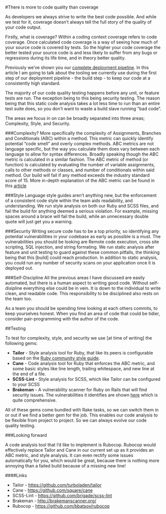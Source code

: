 #There is more to code quality than coverage

As developers we always strive to write the best code possible. And while we test for it, coverage doesn’t always tell the full story of the quality of your code output.

Firstly, what is coverage? Within a coding context coverage refers to code coverage. Once calculated code coverage is a way of seeing how much of your source code is covered by tests. So the higher your code coverage the better tested your source code is and less likely to suffer from any bugs or regressions during its life time, and in theory better quality.

Previously we’ve shown you our [complete deployment pipeline](https://www.madetech.com/news/continuous-delivery-with-jenkins). In this article I am going to talk about the tooling we currently use during the first step of our deployment pipeline - the build step - to keep our code at a consistently high standard.

The majority of our code quality testing happens before any unit, or feature tests are run. The exception being to this being security testing. The reason being that this static code analysis takes a lot less time to run than an entire test suite does, so you don’t want to waste a build slave running "bad code”.

The areas we focus in on can be broadly separated into three areas; Complexity, Style, and Security.

###Complexity?
More specifically the complexity of Assignments, Branches and Conditionals (ABC) within a method. This metric can quickly identify potential “code smell” and overly complex methods. ABC metrics are not language specific, but the way you calculate them does vary between each language to allow for syntax differences. Broadly speaking though the ABC metric is calculated in a similar fashion. The ABC metric of method (or function) is calculated by evaluating the number of variable assignments, calls to other methods or classes, and number of conditionals within said method. Our build will fail if any method exceeds the industry standard score of 15. More in-depth explanation of the ABC metric can be found in this [article](http://www.softwarerenovation.com/ABCMetric.pdf)

###Style
Language style guides aren’t anything new, but the enforcement of a consistent code style within the team aids readability, and understanding. We run style analysis on both our Ruby and SCSS files, and fail the build for anything deemed a serious violation. For example, missing spaces around a brace will fail the build, while an unnecessary double quote will just get you a warning.

###Security
Writing secure code has to be a top priority, so identifying any potential vulnerabilities in your codebase as early as possible is a must. The vulnerabilities you should be looking are Remote code execution, cross site scripting, SQL injection, and string formating. We run static analysis after feature and unit testing to guard against these common pitfalls, the thinking being that this [build] could reach production. In addition to static analysis, you could run any number of security scans on your application once it is deployed out.

###Self-Discipline
All the previous areas I have discussed are easily automated, but there is a human aspect to writing good code. Without self-disipline everything else could be in vein. It is down to the individual to write clean, and readable code. This responsibility to be disciplined also rests on the team too.

As a team you should be spending time looking at each others commits, to keep yourselves honest. When you find an area of code that could be tidier, consider pair-programming with the author of the code.

##Testing

To test for complexity, style, and security we use [at time of writing] the following gems:

- **Tailor** - Style analysis tool for Ruby, that like its peers is configurable based on the [Ruby community style guide](https://github.com/bbatsov/ruby-style-guide).
- **Cane** - Code analysis tool for Ruby that enforces the ABC metric, and some basic styles like line length, trailing whitespace, and new line at the end of a file.
- **SCSS-Lint** - Style analysis for SCSS, which like Tailor can be configured to your SCSS
- **Brakeman** - A vulnerability scanner for Ruby on Rails that will find security issues. The vulnerabilities it identifies are shown [here](http://brakemanscanner.org/docs/warning_types/) which is quite comprehensive.

All of these gems come bundled with Rake tasks, so we can switch them in or out if we find a better gem for the job. This enables our code analysis to be flexible from project to project. So we can always evolve our code quality testing.

###Looking forward

A code analysis tool that I’d like to implement is Rubocop. Rubocop would effectively replace Tailor and Cane in our current set up as it provides an ABC metric, and style analysis. It can even rectify some issues automatically for you, which would be great, because there is nothing more annoying than a failed build because of a missing new line!

####Links
- Tailor - https://github.com/turboladen/tailor
- Cane - https://github.com/square/cane
- SCSS-Lint - https://github.com/brigade/scss-lint
- Brakeman - http://brakemanscanner.org/
- Rubocop - https://github.com/bbatsov/rubocop
